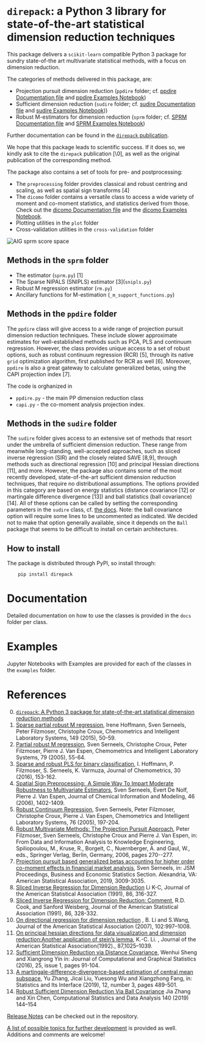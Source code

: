 `direpack`: a Python 3 library for state-of-the-art statistical dimension reduction techniques
==============================================================================================

This package delivers a `scikit-learn` compatible Python 3 package for sundry state-of-the art multivariate statistical methods, with 
a focus on dimension reduction. 

The categories of methods delivered in this package, are: 
- Projection pursuit dimension reduction (`ppdire` folder; cf. [ppdire Documentation file](https://github.com/SvenSerneels/direpack/blob/master/docs/ppdire.md) and [ppdire Examples Notebook](https://github.com/SvenSerneels/direpack/blob/master/examples/ppdire_example.ipynb))
- Sufficient dimension reduction (`sudire` folder; cf. [sudire Documentation file](https://github.com/SvenSerneels/direpack/blob/master/docs/sudire.md) and [sudire Examples Notebook](https://github.com/SvenSerneels/direpack/blob/master/examples/sudire_example.ipynb)))
- Robust M-estimators for dimension reduction (`sprm` folder; cf. [SPRM Documentation file](https://github.com/SvenSerneels/direpack/blob/master/docs/sprm.md) and [SPRM Examples Notebook](https://github.com/SvenSerneels/direpack/blob/master/examples/sprm_example.ipynb))

Further documentation can be found in the [`direpack` publication](https://arxiv.org/abs/2006.01635). 

We hope that this package leads to scientific success. If it does so, we kindly ask to cite the `direpack` publication [\0\], as well as the original publication of the corresponding method.  

The package also contains a set of tools for pre- and postprocessing: 
- The `preprocessing` folder provides classical and robust centring and scaling, as well as spatial sign transforms \[4\]
- The `dicomo` folder contains a versatile class to access a wide variety of moment and co-moment statistics, and statistics derived from those. Check out the [dicomo Documentation file](https://github.com/SvenSerneels/direpack/blob/master/docs/dicomo.md) and the [dicomo Examples Notebook](https://github.com/SvenSerneels/direpack/blob/master/examples/dicomo_example.ipynb).
- Plotting utilities in the `plot` folder 
- Cross-validation utilities in the `cross-validation` folder  

 ![AIG sprm score space](https://github.com/SvenSerneels/direpack/blob/master/img/AIG_T12.png "AIG SPRM score space")


Methods in the `sprm` folder
----------------------------
- The estimator (`sprm.py`) \[1\]
- The Sparse NIPALS (SNIPLS) estimator \[3\](`snipls.py`)
- Robust M regression estimator (`rm.py`)
- Ancillary functions for M-estimation (`_m_support_functions.py`)

Methods in the `ppdire` folder
------------------------------
The `ppdire` class will give access to a wide range of projection pursuit dimension reduction techniques.
These include slower approximate estimates for well-established methods such as PCA, PLS and continuum regression. 
However, the class provides unique access to a set of robust options, such as robust continuum regression (RCR) \[5\], through its native `grid` optimization algorithm, first 
published for RCR as well \[6\]. Moreover, `ppdire` is also a great gateway to calculate generalized betas, using the CAPI projection index \[7\]. 

The code is orghanized in 
- `ppdire.py` - the main PP dimension reduction class 
- `capi.py` - the co-moment analysis projection index.      

Methods in the `sudire` folder
------------------------------
The `sudire` folder gives access to an extensive set of methods that resort under the umbrella of sufficient dimension reduction. 
These range from meanwhile long-standing, well-accepted approaches, such as sliced inverse regression (SIR) and the closely related SAVE \[8,9\], 
through methods such as directional regression \[10\] and principal Hessian directions \[11\], and more. However, the package also contains some 
of the most recently developed, state-of-the-art sufficient dimension reduction techniques, that require no distributional assumptions. 
The options provided in this category are based on energy statistics (distance covariance \[12\] or martingale difference divergence \[13\]) and 
ball statistics (ball covariance) \[14\]. All of these options can be called by setting the corresponding parameters in the `sudire` class, cf. [the docs](https://github.com/SvenSerneels/direpack/blob/master/docs/sudire.md). 
Note: the ball covariance option will require some lines to be uncommented as indicated. We decided not to make that option generally available, 
since it depends on the `Ball` package that seems to be difficult to install on certain architectures. 

How to install
--------------
The package is distributed through PyPI, so install through: 
        
        pip install direpack
        
Documentation
=============
Detailed documentation on how to use the classes is provided in the `docs` folder per class.


Examples
========
Jupyter Notebooks with Examples are provided for each of the classes in the `examples` folder.
  
        
References
==========
0. [`direpack`: A Python 3 package for state-of-the-art statistical dimension reduction methods](https://arxiv.org/abs/2006.01635)
1. [Sparse partial robust M regression](https://www.sciencedirect.com/science/article/abs/pii/S0169743915002440), Irene Hoffmann, Sven Serneels, Peter Filzmoser, Christophe Croux, Chemometrics and Intelligent Laboratory Systems, 149 (2015), 50-59.
2. [Partial robust M regression](https://doi.org/10.1016/j.chemolab.2005.04.007), Sven Serneels, Christophe Croux, Peter Filzmoser, Pierre J. Van Espen, Chemometrics and Intelligent Laboratory Systems, 79 (2005), 55-64.
3. [Sparse and robust PLS for binary classification](https://onlinelibrary.wiley.com/doi/abs/10.1002/cem.2775), I. Hoffmann, P. Filzmoser, S. Serneels, K. Varmuza, Journal of Chemometrics, 30 (2016), 153-162.
4. [Spatial Sign Preprocessing:  A Simple Way To Impart Moderate Robustness to Multivariate Estimators](https://pubs.acs.org/doi/abs/10.1021/ci050498u), Sven Serneels, Evert De Nolf, Pierre J. Van Espen, Journal of Chemical Information and Modeling, 46 (2006), 1402-1409.
5. [Robust Continuum Regression](https://www.sciencedirect.com/science/article/abs/pii/S0169743904002667), Sven Serneels, Peter Filzmoser, Christophe Croux, Pierre J. Van Espen, Chemometrics and Intelligent Laboratory Systems, 76 (2005), 197-204.
6. [Robust Multivariate Methods: The Projection Pursuit Approach](https://link.springer.com/chapter/10.1007/3-540-31314-1_32), Peter Filzmoser, Sven Serneels, Christophe Croux and Pierre J. Van Espen, in: From Data and Information Analysis to Knowledge Engineering, Spiliopoulou, M., Kruse, R., Borgelt, C., Nuernberger, A. and Gaul, W., eds., Springer Verlag, Berlin, Germany, 2006, pages 270--277.
7. [Projection pursuit based generalized betas accounting for higher order co-moment effects in financial market analysis](https://arxiv.org/pdf/1908.00141.pdf), Sven Serneels, in: JSM Proceedings, Business and Economic Statistics Section. Alexandria, VA: American Statistical Association, 2019, 3009-3035.
8. [Sliced Inverse Regression for Dimension Reduction](https://www.tandfonline.com/doi/abs/10.1080/01621459.1991.10475035) Li K-C,  Journal of the American Statistical Association (1991), 86, 316-327.
9. [Sliced Inverse Regression for Dimension Reduction: Comment](https://www.jstor.org/stable/2290564?seq=1#metadata_info_tab_contents),  R.D. Cook, and Sanford Weisberg, Journal of the American Statistical Association (1991), 86, 328-332.
10. [On directional regression for dimension reduction](https://doi.org/10.1198/016214507000000536) ,  B. Li and S.Wang, Journal of the American Statistical Association (2007), 102:997–1008.
11. [On principal hessian directions for data visualization and dimension reduction:Another application of stein’s lemma](https://www.tandfonline.com/doi/abs/10.1080/01621459.1992.10476258), K.-C. Li. , Journal of the American Statistical Association(1992)., 87,1025–1039.
12. [Sufficient Dimension Reduction via Distance Covariance](https://doi.org/10.1080/10618600.2015.1026601), Wenhui Sheng and Xiangrong Yin in: Journal of Computational and Graphical Statistics (2016),  25, issue 1, pages 91-104.
13. [A martingale-difference-divergence-based estimation of central mean subspace](https://dx.doi.org/10.4310/19-SII562), Yu Zhang, Jicai Liu, Yuesong Wu and Xiangzhong Fang, in: Statistics and Its Interface (2019),  12, number 3, pages 489-501.
14. [Robust Sufficient Dimension Reduction Via Ball Covariance](https://www.sciencedirect.com/science/article/pii/S0167947319301380) Jia Zhang and Xin Chen, Computational Statistics and Data Analysis 140 (2019) 144–154 
 
 
        
[Release Notes](https://github.com/SvenSerneels/direpack/blob/master/direpack_Release_Notes.md) can be checked out in the repository.  

[A list of possible topics for further development](https://github.com/SvenSerneels/direpack/blob/master/direpack_Future_Dev.md) is provided as well. Additions and comments are welcome!